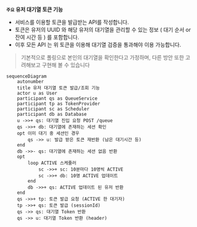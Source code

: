 **`주요` 유저 대기열 토큰 기능**

- 서비스를 이용할 토큰을 발급받는 API를 작성합니다.
- 토큰은 유저의 UUID 와 해당 유저의 대기열을 관리할 수 있는 정보 ( 대기 순서 or 잔여 시간 등 ) 를 포함합니다.
- 이후 모든 API 는 위 토큰을 이용해 대기열 검증을 통과해야 이용 가능합니다.

> 기본적으로 폴링으로 본인의 대기열을 확인한다고 가정하며, 다른 방안 또한 고려해보고 구현해 볼 수 있습니다


```mermaid
sequenceDiagram
    autonumber
    title 유저 대기열 토큰 발급/조회 기능
    actor u as User
    participant qs as QueueService
    participant tp as TokenProvider
    participant sc as Scheduler
    participant db as Database
    u ->>+ qs: 대기열 진입 요청 POST /queue
    qs ->>+ db: 대기열에 존재하는 세션 확인
    opt 이미 대기 중 세션인 경우
        qs ->> u: 발급 받은 토큰 재반환 (남은 대기시간 등)
    end
    db ->>- qs: 대기열에 존재하는 세션 없음 반환
    opt
        loop ACTIVE 스케쥴러
            sc ->>+ sc: 10분마다 10명씩 ACTIVE
            sc ->>+ db: 10명 ACTIVE 업데이트
        end
        db ->>+ qs: ACTIVE 업데이트 된 유저 반환
    end
    qs ->>+ tp: 토큰 발급 요청 (ACTIVE 한 대기자)
    tp ->>+ qs: 토큰 발급 (sessionId)
    qs ->> qs: 대기열 Token 반환
    qs ->> u: 대기열 Token 반환 (header)
```